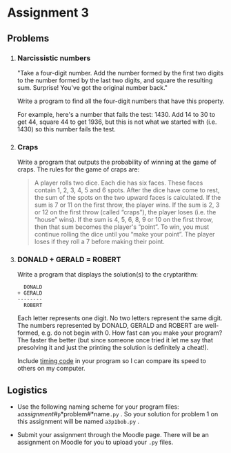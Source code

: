 # Assignment 3

## Problems

1.  ### Narcissistic numbers

    "Take a four-digit number. Add the number formed by the first two
    digits to the number formed by the last two digits, and square the
    resulting sum. Surprise! You've got the original number back."

    Write a program to find all the four-digit numbers that have this
    property.

    For example, here's a number that fails the test: 1430. Add 14 to
    30 to get 44, square 44 to get 1936, but this is not what we started
    with (i.e. 1430) so this number fails the test.


2.  ### Craps

    Write a program that outputs the probability of winning at the game
    of craps. The rules for the game of craps are:

    > A player rolls two dice. Each die has six faces. These faces
    contain 1, 2, 3, 4, 5 and 6 spots. After the dice have come to
    rest, the sum of the spots on the two upward faces is calculated.
    If the sum is 7 or 11 on the first throw, the player wins. If the
    sum is 2, 3 or 12 on the first throw (called “craps”), the
    player loses (i.e. the “house” wins). If the sum is 4, 5, 6, 8,
    9 or 10 on the first throw, then that sum becomes the player's
    “point”. To win, you must continue rolling the dice until you
    “make your point”. The player loses if they roll a 7 before making
    their point.


3.  ### DONALD + GERALD = ROBERT

    Write a program that displays the solution(s) to the cryptarithm:

          DONALD
        + GERALD
        --------
          ROBERT

    Each letter represents one digit. No two letters represent the same
    digit. The numbers represented by DONALD, GERALD and ROBERT are
    well-formed, e.g. do not begin with 0. How fast can you make your
    program? The faster the better (but since someone once tried it let
    me say that presolving it and just the printing the solution is
    definitely a cheat!).

    Include [timing code](30_Timing_programs.md) in your program so I can
    compare its speed to others on my computer.

## Logistics

-   Use the following naming scheme for your program files:
    `a`*assignment#*`p`*problem#*name`.py` . So your solution for problem 1 on this assignment will be named `a3p1bob.py` .

-   Submit your assignment through the Moodle page. There will be an assignment on Moodle for you to upload your `.py` files.
